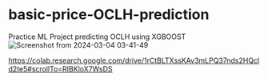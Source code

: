 # basic-price-OCLH-prediction
Practice ML Project predicting OCLH using XGBOOST
![Screenshot from 2024-03-04 03-41-49](https://github.com/sidhant19/basic-price-OCLH-prediction/assets/101086027/0872822d-538f-402b-8815-5cd4ee09aac7)

https://colab.research.google.com/drive/1rCtBLTXssKAv3mLPQ37nds2HQcld2te5#scrollTo=RIBKloX7WsDS
